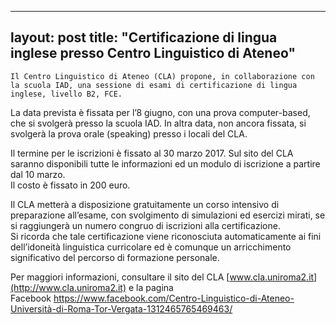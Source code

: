 
---
layout: post
title:  "Certificazione di lingua inglese presso Centro Linguistico di Ateneo"
---
	Il Centro Linguistico di Ateneo (CLA) propone, in collaborazione con la scuola IAD, una sessione di esami di certificazione di lingua inglese, livello B2, FCE.

La data prevista è fissata per l’8 giugno, con una prova computer-based, che si svolgerà presso la scuola IAD. In altra data, non ancora fissata, si svolgerà la prova orale (speaking) presso i locali del CLA.

Il termine per le iscrizioni è fissato al 30 marzo 2017. Sul sito del CLA saranno disponibili tutte le informazioni ed un modulo di iscrizione a partire dal 10 marzo.  
Il costo è fissato in 200 euro.

Il CLA metterà a disposizione gratuitamente un corso intensivo di preparazione all’esame, con svolgimento di simulazioni ed esercizi mirati, se si raggiungerà un numero congruo di iscrizioni alla certificazione.  
Si ricorda che tale certificazione viene riconosciuta automaticamente ai fini dell’idoneità linguistica curricolare ed è comunque un arricchimento significativo del percorso di formazione personale.

Per maggiori informazioni, consultare il sito del CLA [www.cla.uniroma2.it](http://www.cla.uniroma2.it) e la pagina  
Facebook <https://www.facebook.com/Centro-Linguistico-di-Ateneo-Università-di-Roma-Tor-Vergata-1312465765469463/>
